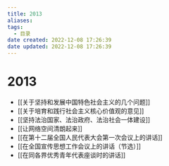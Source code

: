 ```yaml
---
title: 2013
aliases:
tags:
  - 目录
date created: 2022-12-08 17:26:39
date updated: 2022-12-08 17:26:39
---
```


# 2013

- [[关于坚持和发展中国特色社会主义的几个问题]]
- [[关于培育和践行社会主义核心价值观的意见]]
- [[坚持法治国家、法治政府、法治社会一体建设]]
- [[让网络空间清朗起来]]
- [[在第十二届全国人民代表大会第一次会议上的讲话]]
- [[在全国宣传思想工作会议上的讲话（节选）]]
- [[在同各界优秀青年代表座谈时的讲话]]
